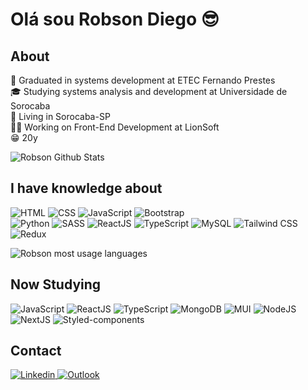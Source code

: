 # Olá sou Robson Diego :sunglasses:

## About

:rocket: Graduated in systems development at ETEC Fernando Prestes <br>
:mortar_board: Studying systems analysis and development at Universidade de Sorocaba<br>
:house_with_garden: Living in Sorocaba-SP <br>
:man_technologist: Working on Front-End Development at LionSoft <br>
:grin: 20y <br>

![Robson Github Stats](https://github-readme-stats.vercel.app/api?username=TheRealsz&theme=blue-green)

## I have knowledge about

  <img
            alt="HTML" 
            src="https://img.shields.io/badge/HTML5-E34F26?style=for-the-badge&logo=html5&logoColor=white">
 <img
            alt="CSS" 
            src="https://img.shields.io/badge/CSS3-1572B6?style=for-the-badge&logo=css3&logoColor=white">
 <img
            alt="JavaScript" 
            src="https://img.shields.io/badge/JavaScript-323330?style=for-the-badge&logo=javascript&logoColor=F7DF1E">
 <img
            alt="Bootstrap" 
            src="https://img.shields.io/badge/Bootstrap-563D7C?style=for-the-badge&logo=bootstrap&logoColor=white">    
 <img
            alt="Python" 
            src="https://img.shields.io/badge/Python-3776AB?style=for-the-badge&logo=python&logoColor=white">
 <img
            alt="SASS" 
            src="https://img.shields.io/badge/Sass-CC6699?style=for-the-badge&logo=sass&logoColor=white">
 <img
            alt="ReactJS" 
            src="https://img.shields.io/badge/React-20232A?style=for-the-badge&logo=react&logoColor=61DAFB">
 <img
            alt="TypeScript" 
            src="https://img.shields.io/badge/TypeScript-007ACC?style=for-the-badge&logo=typescript&logoColor=white">
 <img
            alt="MySQL" 
            src="https://img.shields.io/badge/MySQL-00000F?style=for-the-badge&logo=mysql&logoColor=white">
 <img
            alt="Tailwind CSS" 
            src="https://img.shields.io/badge/Tailwind_CSS-38B2AC?style=for-the-badge&logo=tailwind-css&logoColor=white">
 <img
            alt="Redux" 
            src="https://img.shields.io/badge/Redux-593D88?style=for-the-badge&logo=redux&logoColor=white">


![Robson most usage languages](https://github-readme-stats.vercel.app/api/top-langs/?username=TheRealsz&theme=blue-green)


## Now Studying

<img
            alt="JavaScript" 
            src="https://img.shields.io/badge/JavaScript-F7DF1E?style=for-the-badge&logo=javascript&logoColor=black">
<img
            alt="ReactJS" 
            src="https://img.shields.io/badge/React-20232A?style=for-the-badge&logo=react&logoColor=61DAFB">
<img
            alt="TypeScript" 
            src="https://img.shields.io/badge/TypeScript-007ACC?style=for-the-badge&logo=typescript&logoColor=white">
<img
            alt="MongoDB" 
            src="https://img.shields.io/badge/MongoDB-%234ea94b.svg?style=for-the-badge&logo=mongodb&logoColor=white">
<img
            alt="MUI" 
            src="https://img.shields.io/badge/MUI-%230081CB.svg?style=for-the-badge&logo=mui&logoColor=white">
<img
            alt="NodeJS" 
            src="https://img.shields.io/badge/node.js-6DA55F?style=for-the-badge&logo=node.js&logoColor=white">
<img
            alt="NextJS" 
            src="https://img.shields.io/badge/Next-black?style=for-the-badge&logo=next.js&logoColor=white">
<img
            alt="Styled-components" 
            src="https://img.shields.io/badge/styled--components-DB7093?style=for-the-badge&logo=styled-components&logoColor=white">

## Contact

 <a href="https://www.linkedin.com/in/robsondiegoandrade/">
        <img 
            alt="Linkedin" 
            src="https://img.shields.io/badge/LinkedIn-0077B5?style=for-the-badge&logo=linkedin&logoColor=white">
   </a>
  <a href="mailto:Robsondiegoandrade@outlook.com">
        <img 
            alt="Outlook" 
            src="https://img.shields.io/badge/Microsoft_Outlook-0078D4?style=for-the-badge&logo=microsoft-outlook&logoColor=white">
   </a>



